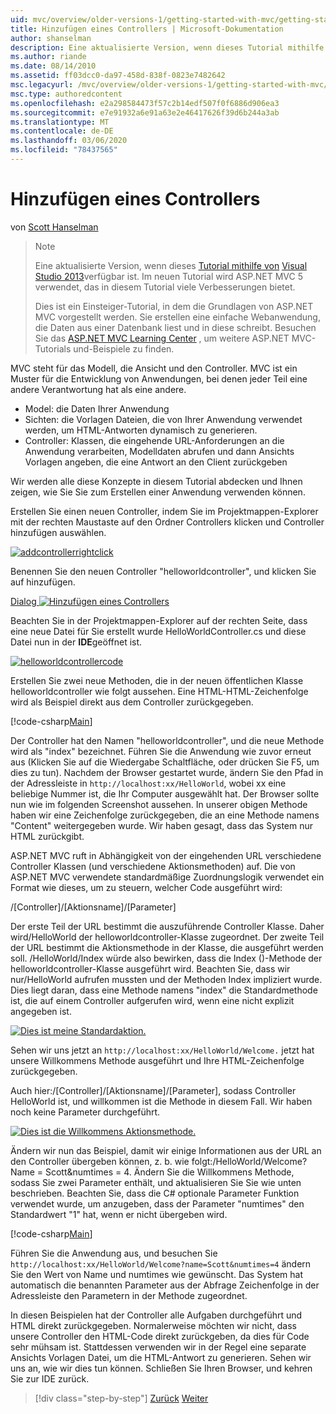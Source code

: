 ```yaml
---
uid: mvc/overview/older-versions-1/getting-started-with-mvc/getting-started-with-mvc-part2
title: Hinzufügen eines Controllers | Microsoft-Dokumentation
author: shanselman
description: Eine aktualisierte Version, wenn dieses Tutorial mithilfe von Visual Studio 2013 verfügbar ist. Im neuen Tutorial wird ASP.NET MVC 5 verwendet, das viele Verbesserungen gegenüber t bietet...
ms.author: riande
ms.date: 08/14/2010
ms.assetid: ff03dcc0-da97-458d-838f-0823e7482642
msc.legacyurl: /mvc/overview/older-versions-1/getting-started-with-mvc/getting-started-with-mvc-part2
msc.type: authoredcontent
ms.openlocfilehash: e2a298584473f57c2b14edf507f0f6886d906ea3
ms.sourcegitcommit: e7e91932a6e91a63e2e46417626f39d6b244a3ab
ms.translationtype: MT
ms.contentlocale: de-DE
ms.lasthandoff: 03/06/2020
ms.locfileid: "78437565"
---
```

# <a name="adding-a-controller"></a>Hinzufügen eines Controllers

von [Scott Hanselman](https://github.com/shanselman)

> > [!NOTE]
> > Eine aktualisierte Version, wenn dieses [Tutorial mithilfe von](../../getting-started/introduction/getting-started.md) [Visual Studio 2013](https://my.visualstudio.com/Downloads?q=visual%20studio%202013)verfügbar ist. Im neuen Tutorial wird ASP.NET MVC 5 verwendet, das in diesem Tutorial viele Verbesserungen bietet.
>
>
> Dies ist ein Einsteiger-Tutorial, in dem die Grundlagen von ASP.NET MVC vorgestellt werden. Sie erstellen eine einfache Webanwendung, die Daten aus einer Datenbank liest und in diese schreibt. Besuchen Sie das [ASP.NET MVC Learning Center](../../../index.md) , um weitere ASP.NET MVC-Tutorials und-Beispiele zu finden.

MVC steht für das Modell, die Ansicht und den Controller. MVC ist ein Muster für die Entwicklung von Anwendungen, bei denen jeder Teil eine andere Verantwortung hat als eine andere.

- Model: die Daten Ihrer Anwendung
- Sichten: die Vorlagen Dateien, die von Ihrer Anwendung verwendet werden, um HTML-Antworten dynamisch zu generieren.
- Controller: Klassen, die eingehende URL-Anforderungen an die Anwendung verarbeiten, Modelldaten abrufen und dann Ansichts Vorlagen angeben, die eine Antwort an den Client zurückgeben

Wir werden alle diese Konzepte in diesem Tutorial abdecken und Ihnen zeigen, wie Sie Sie zum Erstellen einer Anwendung verwenden können.

Erstellen Sie einen neuen Controller, indem Sie im Projektmappen-Explorer mit der rechten Maustaste auf den Ordner Controllers klicken und Controller hinzufügen auswählen.

[![addcontrollerrightclick](getting-started-with-mvc-part2/_static/image2.png)](getting-started-with-mvc-part2/_static/image1.png)

Benennen Sie den neuen Controller "helloworldcontroller", und klicken Sie auf hinzufügen.

[Dialog ![Hinzufügen eines Controllers](getting-started-with-mvc-part2/_static/image4.png)](getting-started-with-mvc-part2/_static/image3.png)

Beachten Sie in der Projektmappen-Explorer auf der rechten Seite, dass eine neue Datei für Sie erstellt wurde HelloWorldController.cs und diese Datei nun in der **IDE**geöffnet ist.

[![helloworldcontrollercode](getting-started-with-mvc-part2/_static/image6.png)](getting-started-with-mvc-part2/_static/image5.png)

Erstellen Sie zwei neue Methoden, die in der neuen öffentlichen Klasse helloworldcontroller wie folgt aussehen. Eine HTML-HTML-Zeichenfolge wird als Beispiel direkt aus dem Controller zurückgegeben.

[!code-csharp[Main](getting-started-with-mvc-part2/samples/sample1.cs)]

Der Controller hat den Namen "helloworldcontroller", und die neue Methode wird als "index" bezeichnet. Führen Sie die Anwendung wie zuvor erneut aus (Klicken Sie auf die Wiedergabe Schaltfläche, oder drücken Sie F5, um dies zu tun). Nachdem der Browser gestartet wurde, ändern Sie den Pfad in der Adressleiste in `http://localhost:xx/HelloWorld`, wobei xx eine beliebige Nummer ist, die Ihr Computer ausgewählt hat. Der Browser sollte nun wie im folgenden Screenshot aussehen. In unserer obigen Methode haben wir eine Zeichenfolge zurückgegeben, die an eine Methode namens "Content" weitergegeben wurde. Wir haben gesagt, dass das System nur HTML zurückgibt.

ASP.NET MVC ruft in Abhängigkeit von der eingehenden URL verschiedene Controller Klassen (und verschiedene Aktionsmethoden) auf. Die von ASP.NET MVC verwendete standardmäßige Zuordnungslogik verwendet ein Format wie dieses, um zu steuern, welcher Code ausgeführt wird:

/[Controller]/[Aktionsname]/[Parameter]

Der erste Teil der URL bestimmt die auszuführende Controller Klasse. Daher wird/HelloWorld der helloworldcontroller-Klasse zugeordnet. Der zweite Teil der URL bestimmt die Aktionsmethode in der Klasse, die ausgeführt werden soll. /HelloWorld/Index würde also bewirken, dass die Index ()-Methode der helloworldcontroller-Klasse ausgeführt wird. Beachten Sie, dass wir nur/HelloWorld aufrufen mussten und der Methoden Index impliziert wurde. Dies liegt daran, dass eine Methode namens "index" die Standardmethode ist, die auf einem Controller aufgerufen wird, wenn eine nicht explizit angegeben ist.

[![Dies ist meine Standardaktion.](getting-started-with-mvc-part2/_static/image8.png)](getting-started-with-mvc-part2/_static/image7.png)

Sehen wir uns jetzt an `http://localhost:xx/HelloWorld/Welcome.` jetzt hat unsere Willkommens Methode ausgeführt und Ihre HTML-Zeichenfolge zurückgegeben.

Auch hier:/[Controller]/[Aktionsname]/[Parameter], sodass Controller HelloWorld ist, und willkommen ist die Methode in diesem Fall. Wir haben noch keine Parameter durchgeführt.

[![Dies ist die Willkommens Aktionsmethode.](getting-started-with-mvc-part2/_static/image10.png)](getting-started-with-mvc-part2/_static/image9.png)

Ändern wir nun das Beispiel, damit wir einige Informationen aus der URL an den Controller übergeben können, z. b. wie folgt:/HelloWorld/Welcome? Name = Scott&amp;numtimes = 4. Ändern Sie die Willkommens Methode, sodass Sie zwei Parameter enthält, und aktualisieren Sie Sie wie unten beschrieben. Beachten Sie, dass die C# optionale Parameter Funktion verwendet wurde, um anzugeben, dass der Parameter "numtimes" den Standardwert "1" hat, wenn er nicht übergeben wird.

[!code-csharp[Main](getting-started-with-mvc-part2/samples/sample2.cs)]

Führen Sie die Anwendung aus, und besuchen Sie `http://localhost:xx/HelloWorld/Welcome?name=Scott&numtimes=4` ändern Sie den Wert von Name und numtimes wie gewünscht. Das System hat automatisch die benannten Parameter aus der Abfrage Zeichenfolge in der Adressleiste den Parametern in der Methode zugeordnet.

In diesen Beispielen hat der Controller alle Aufgaben durchgeführt und HTML direkt zurückgegeben. Normalerweise möchten wir nicht, dass unsere Controller den HTML-Code direkt zurückgeben, da dies für Code sehr mühsam ist. Stattdessen verwenden wir in der Regel eine separate Ansichts Vorlagen Datei, um die HTML-Antwort zu generieren. Sehen wir uns an, wie wir dies tun können. Schließen Sie Ihren Browser, und kehren Sie zur IDE zurück.

> [!div class="step-by-step"]
> [Zurück](getting-started-with-mvc-part1.md)
> [Weiter](getting-started-with-mvc-part3.md)
